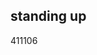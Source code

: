 <article><h2>standing up</h2><time><span class="day">4</span><span class="month">11</span><span class="year">106</span></time></article>